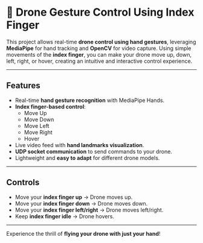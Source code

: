# 🤖 Drone Gesture Control Using Index Finger

This project allows real-time **drone control using hand gestures**, leveraging **MediaPipe** for hand tracking and **OpenCV** for video capture. Using simple movements of the **index finger**, you can make your drone move up, down, left, right, or hover, creating an intuitive and interactive control experience.

---

## Features
- Real-time **hand gesture recognition** with MediaPipe Hands.
- **Index finger-based control**:
  - Move Up
  - Move Down
  - Move Left
  - Move Right
  - Hover
- Live video feed with **hand landmarks visualization**.
- **UDP socket communication** to send commands to your drone.
- Lightweight and **easy to adapt** for different drone models.

---

## Controls
- Move your **index finger up** → Drone moves up.
- Move your **index finger down** → Drone moves down.
- Move your **index finger left/right** → Drone moves left/right.
- Keep **index finger idle** → Drone hovers.

---

Experience the thrill of **flying your drone with just your hand**!
